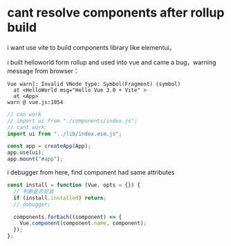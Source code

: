 # cant resolve components after rollup build

i want use vite to build components library like elementui。

i built helloworld form rollup and used into vue and came a bug，warning message from browser：

```
Vue warn]: Invalid VNode type: Symbol(Fragment) (symbol) 
  at <HelloWorld msg="Hello Vue 3.0 + Vite" > 
  at <App>
warn @ vue.js:1054
```


```main.js
// can work
// import ui from "./components/index.js";
// cant work
import ui from "../lib/index.esm.js";

const app = createApp(App);
app.use(ui);
app.mount("#app");
```

i debugger from here, find component had same attributes

``` components/index.js
const install = function (Vue, opts = {}) {
  // 判断是否安装
  if (install.installed) return;
  // debugger;

  components.forEach((component) => {
    Vue.component(component.name, component);
  });
};
```